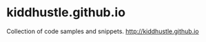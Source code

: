 kiddhustle.github.io
====================

Collection of code samples and snippets. http://kiddhustle.github.io
